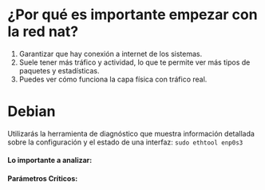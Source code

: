 # ¿Por qué es importante empezar con la red nat?
1. Garantizar que hay conexión a internet de los sistemas.
2. Suele tener más tráfico y actividad, lo que te permite ver más tipos de paquetes y estadísticas.
3. Puedes ver cómo funciona la capa física con tráfico real.

# Debian
Utilizarás la herramienta de diagnóstico que muestra información detallada sobre la configuración y el estado de una interfaz:
  ``sudo ethtool enp0s3`` 
#### Lo importante a analizar:
#### Parámetros Críticos:
